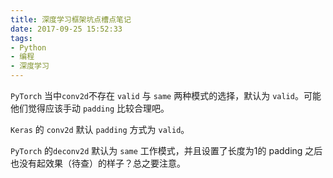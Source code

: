 ```yaml
---
title: 深度学习框架坑点槽点笔记
date: 2017-09-25 15:52:33
tags:
- Python
- 编程
- 深度学习
---
```


`PyTorch` 当中`conv2d`不存在 `valid` 与 `same` 两种模式的选择，默认为 `valid`。可能他们觉得应该手动 `padding` 比较合理吧。

`Keras` 的 `conv2d` 默认 `padding` 方式为 `valid`。

`PyTorch` 的`deconv2d` 默认为 `same` 工作模式，并且设置了长度为1的 padding 之后也没有起效果（待查）的样子？总之要注意。